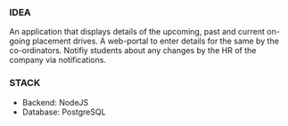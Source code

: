 ### IDEA

An application that displays details of the upcoming, past and current on-going placement drives. A web-portal to enter details for the same by the co-ordinators. Notifiy students about any changes by the HR of the company via notifications.

### STACK

-   Backend: NodeJS
-   Database: PostgreSQL
